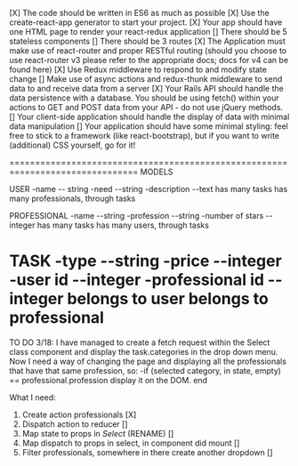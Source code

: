 [X] The code should be written in ES6 as much as possible
[X] Use the create-react-app generator to start your project.
[X] Your app should have one HTML page to render your react-redux application
[] There should be 5 stateless components
[] There should be 3 routes
[X] The Application must make use of react-router and proper RESTful routing (should you choose to use react-router v3 please refer to the appropriate docs; docs for v4 can be found here)
[X] Use Redux middleware to respond to and modify state change
[] Make use of async actions and redux-thunk middleware to send data to and receive data from a server
[X] Your Rails API should handle the data persistence with a database. You should be using fetch() within your actions to GET and POST data from your API - do not use jQuery methods.
[] Your client-side application should handle the display of data with minimal data manipulation
[] Your application should have some minimal styling: feel free to stick to a framework (like react-bootstrap), but if you want to write (additional) CSS yourself, go for it!

===============================================================================
MODELS 

USER
    -name -- string
    -need --string 
    -description --text
has many tasks
has many professionals, through tasks

PROFESSIONAL
    -name --string
    -profession --string
    -number of stars --integer
has many tasks
has many users, through tasks


TASK
    -type --string
    -price --integer
    -user id --integer 
    -professional id --integer
belongs to user
belongs to professional
================================================================
TO DO 3/18:
I have managed to create a fetch request within the Select class component and display the task.categories in the drop down menu.
Now I need a way of changing the page and displaying all the professionals that have that same profession, so:
    -if (selected category, in state, empty) == professional.profession
        display it on the DOM.
    end 

What I need:
1) Create action professionals [X]
2) Dispatch action to reducer []
3) Map state to props in *Select* (RENAME) []
4) Map dispatch to props in select, in component did mount []
5) Filter professionals, somewhere in there create another dropdown []










